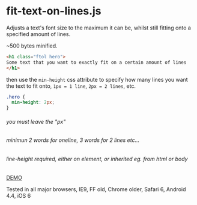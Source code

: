 # fit-text-on-lines.js

Adjusts a text's font size to the maximum it can be, whilst still fitting onto a specified amount of lines.

~500 bytes minified.

```html
<h1 class="ftol hero">
Some text that you want to exactly fit on a certain amount of lines
</h1>
```

then use the `min-height` css attribute to specify how many lines you want the text to fit onto, `1px = 1 line`, `2px = 2 lines`, etc.

```css
.hero {
  min-height: 2px;
}
```
###### you must leave the "px"
###### minimun 2 words for oneline, 3 words for 2 lines etc...
###### line-height required, either on element, or inherited eg. from html or body

[DEMO](https://paulbrowne.xyz/fit-text-on-lines)

Tested in all major browsers, IE9, FF old, Chrome older, Safari 6, Android 4.4, iOS 6
